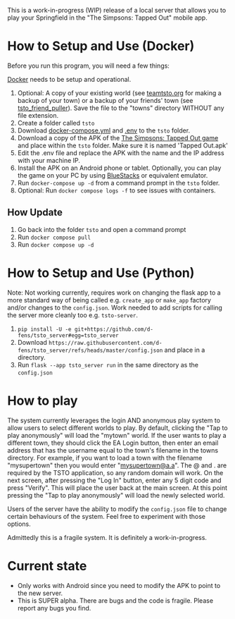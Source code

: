 This is a work-in-progress (WIP) release of a local server that allows you to play your Springfield in the "The Simpsons: Tapped Out" mobile app. 

# How to Setup and Use (Docker)

Before you run this program, you will need a few things:

[Docker](https://www.docker.com/get-started/) needs to be setup and operational.


1) Optional: A copy of your existing world (see [teamtsto.org](https://teamtsto.org/) for making a backup of your town) or a backup of your friends' town (see [tsto_friend_puller](https://github.com/tjac/tsto_friend_puller)). Save the file to the "towns" directory WITHOUT any file extension.
2) Create a folder called `tsto`
3) Download [docker-compose.yml](https://raw.githubusercontent.com/d-fens/tsto_server/refs/heads/master/docker-compose.yml) and [.env](https://raw.githubusercontent.com/d-fens/tsto_server/refs/heads/master/.env) to the `tsto` folder.
4) Download a copy of the APK of the [The Simpsons: Tapped Out game](https://apkpure.com/the-simpsons%E2%84%A2-tapped-out/com.ea.game.simpsons4_row) and place within the `tsto` folder. Make sure it is named 'Tapped Out.apk'
5) Edit the .env file and replace the APK with the name and the IP address with your machine IP.
6) Install the APK on an Android phone or tablet. Optionally, you can play the game on your PC by using [BlueStacks](https://www.bluestacks.com/download.html) or equivalent emulator.
7) Run `docker-compose up -d` from a command prompt in the `tsto` folder.
8) Optional: Run `docker compose logs -f` to see issues with containers. 

## How Update

1) Go back into the folder `tsto` and open a command prompt
2) Run `docker compose pull`
3) Run `docker compose up -d`

# How to Setup and Use (Python)

Note: Not working currently, requires work on changing the flask app to a more standard way of being called e.g. `create_app` or `make_app` factory and/or changes to the `config.json`. Work needed to add scripts for calling the server more cleanly too e.g. `tsto-server`.

1. `pip install -U -e git+https://github.com/d-fens/tsto_server#egg=tsto_server`
2. Download `https://raw.githubusercontent.com/d-fens/tsto_server/refs/heads/master/config.json` and place in a directory.
3. Run `flask --app tsto_server run` in the same directory as the `config.json`

# How to play

The system currently leverages the login AND anonymous play system to allow users to select different worlds to play. By default, clicking the "Tap to play anonymously" will load the "mytown" world. If the user wants to play a different town, they should click the EA Login button, then enter an email address that has the username equal to the town's filename in the towns directory. For example, if you want to load a town with the filename "mysupertown" then you would enter "mysupertown@a.a". The @ and . are required by the TSTO application, so any random domain will work. On the next screen, after pressing the "Log In" button, enter any 5 digit code and press "Verify". This will place the user back at the main screen. At this point pressing the "Tap to play anonymously" will load the newly selected world.

Users of the server have the ability to modify the `config.json` file to change certain behaviours of the system. Feel free to experiment with those options.

Admittedly this is a fragile system. It is definitely a work-in-progress.

# Current state

* Only works with Android since you need to modify the APK to point to the new server.
* This is SUPER alpha. There are bugs and the code is fragile. Please report any bugs you find.

